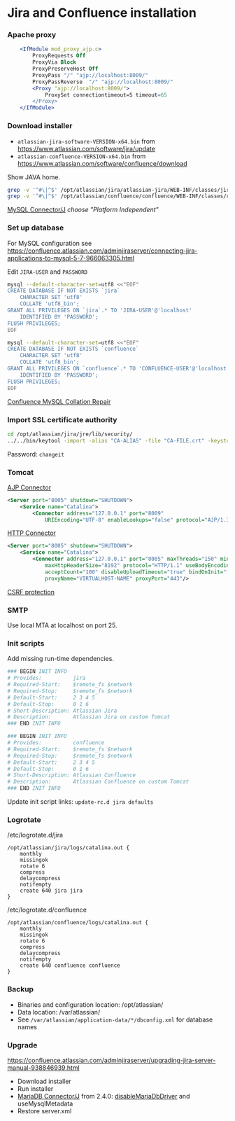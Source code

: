 # Jira and Confluence installation

### Apache proxy

```apache
    <IfModule mod_proxy_ajp.c>
        ProxyRequests Off
        ProxyVia Block
        ProxyPreserveHost Off
        ProxyPass "/" "ajp://localhost:8009/"
        ProxyPassReverse  "/" "ajp://localhost:8009/"
        <Proxy "ajp://localhost:8009/">
            ProxySet connectiontimeout=5 timeout=65
        </Proxy>
    </IfModule>
```

### Download installer

- `atlassian-jira-software-VERSION-x64.bin` from https://www.atlassian.com/software/jira/update
- `atlassian-confluence-VERSION-x64.bin` from https://www.atlassian.com/software/confluence/download

Show JAVA home.

```bash
grep -v '^#\|^$' /opt/atlassian/jira/atlassian-jira/WEB-INF/classes/jira-application.properties
grep -v '^#\|^$' /opt/atlassian/confluence/confluence/WEB-INF/classes/confluence-init.properties
```

[MySQL Connector/J](https://dev.mysql.com/downloads/connector/j/) *choose "Platform Independent"*

### Set up database

For MySQL configuration see
https://confluence.atlassian.com/adminjiraserver/connecting-jira-applications-to-mysql-5-7-966063305.html

Edit `JIRA-USER` and `PASSWORD`

```bash
mysql --default-character-set=utf8 <<"EOF"
CREATE DATABASE IF NOT EXISTS `jira`
    CHARACTER SET 'utf8'
    COLLATE 'utf8_bin';
GRANT ALL PRIVILEGES ON `jira`.* TO 'JIRA-USER'@'localhost'
    IDENTIFIED BY 'PASSWORD';
FLUSH PRIVILEGES;
EOF

mysql --default-character-set=utf8 <<"EOF"
CREATE DATABASE IF NOT EXISTS `confluence`
    CHARACTER SET 'utf8'
    COLLATE 'utf8_bin';
GRANT ALL PRIVILEGES ON `confluence`.* TO 'CONFLUENCE-USER'@'localhost'
    IDENTIFIED BY 'PASSWORD';
FLUSH PRIVILEGES;
EOF
```

[Confluence MySQL Collation Repair](https://confluence.atlassian.com/confkb/mysql-collation-repair-column-level-changes-670958189.html)

### Import SSL certificate authority

```bash
cd /opt/atlassian/jira/jre/lib/security/
../../bin/keytool -import -alias "CA-ALIAS" -file "CA-FILE.crt" -keystore cacerts
```

Password: `changeit`

### Tomcat

[AJP Connector](https://tomcat.apache.org/tomcat-8.5-doc/config/ajp.html)

```xml
<Server port="8005" shutdown="SHUTDOWN">
    <Service name="Catalina">
        <Connector address="127.0.0.1" port="8009"
            URIEncoding="UTF-8" enableLookups="false" protocol="AJP/1.3"/>
```

[HTTP Connector](https://tomcat.apache.org/tomcat-8.5-doc/config/http.html)

```xml
<Server port="8005" shutdown="SHUTDOWN">
    <Service name="Catalina">
        <Connector address="127.0.0.1" port="8005" maxThreads="150" minSpareThreads="25" connectionTimeout="20000" enableLookups="false"
            maxHttpHeaderSize="8192" protocol="HTTP/1.1" useBodyEncodingForURI="true" redirectPort="8443"
            acceptCount="100" disableUploadTimeout="true" bindOnInit="false" secure="true" scheme="https"
            proxyName="VIRTUALHOST-NAME" proxyPort="443"/>
```

[CSRF protection](https://confluence.atlassian.com/kb/cross-site-request-forgery-csrf-protection-changes-in-atlassian-rest-779294918.html)

### SMTP

Use local MTA at localhost on port 25.

### Init scripts

Add missing run-time dependencies.

```bash
### BEGIN INIT INFO
# Provides:          jira
# Required-Start:    $remote_fs $network
# Required-Stop:     $remote_fs $network
# Default-Start:     2 3 4 5
# Default-Stop:      0 1 6
# Short-Description: Atlassian Jira
# Description:       Atlassian Jira on custom Tomcat
### END INIT INFO
```

```bash
### BEGIN INIT INFO
# Provides:          confluence
# Required-Start:    $remote_fs $network
# Required-Stop:     $remote_fs $network
# Default-Start:     2 3 4 5
# Default-Stop:      0 1 6
# Short-Description: Atlassian Confluence
# Description:       Atlassian Confluence on custom Tomcat
### END INIT INFO
```

Update init script links: `update-rc.d jira defaults`

### Logrotate

/etc/logrotate.d/jira

```logrotate
/opt/atlassian/jira/logs/catalina.out {
    monthly
    missingok
    rotate 6
    compress
    delaycompress
    notifempty
    create 640 jira jira
}
```

/etc/logrotate.d/confluence

```logrotate
/opt/atlassian/confluence/logs/catalina.out {
    monthly
    missingok
    rotate 6
    compress
    delaycompress
    notifempty
    create 640 confluence confluence
}
```

### Backup

- Binaries and configuration location: /opt/atlassian/
- Data location: /var/atlassian/
- See `/var/atlassian/application-data/*/dbconfig.xml` for database names

### Upgrade

https://confluence.atlassian.com/adminjiraserver/upgrading-jira-server-manual-938846939.html

- Download installer
- Run installer
- [MariaDB Connector/J](https://mariadb.com/downloads/#connectors)
  from 2.4.0: [disableMariaDbDriver](https://mariadb.com/kb/en/library/about-mariadb-connector-j/#having-mariadb-and-mysql-drivers-in-the-same-classpath)
  and useMysqlMetadata
- Restore server.xml
